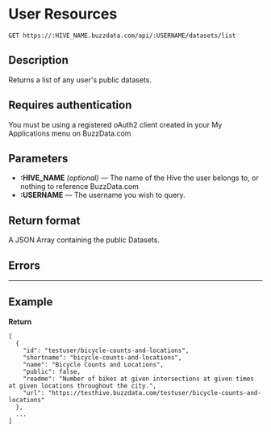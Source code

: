 # User Resources

    GET https://:HIVE_NAME.buzzdata.com/api/:USERNAME/datasets/list

## Description

Returns a list of any user's public datasets.

## Requires authentication

You must be using a registered oAuth2 client created in your My Applications menu on BuzzData.com

## Parameters

- **:HIVE_NAME** _(optional)_ — The name of the Hive the user belongs to, or nothing to reference BuzzData.com
- **:USERNAME** — The username you wish to query.

## Return format

A JSON Array containing the public Datasets. 

## Errors

***

## Example

**Return**

    [
      {
        "id": "testuser/bicycle-counts-and-locations", 
        "shortname": "bicycle-counts-and-locations",
        "name": "Bicycle Counts and Locations", 
        "public": false, 
        "readme": "Number of bikes at given intersections at given times at given locations throughout the city.", 
        "url": "https://testhive.buzzdata.com/testuser/bicycle-counts-and-locations"
      },
      ...
    ]